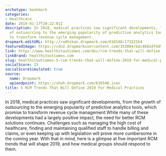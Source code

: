 ```yaml
---
archetype: bookmark
categories:
- Healthcare
date: 2019-01-17T10:22:01Z
description: In 2018, medical practices saw significant developments, from the growth
  of outsourcing to the emerging popularity of predictive analytics tools, which promise
  to transform revenue cycle management.
dropmark.editURL: http://radhikan.dropmark.com/616548/17322154
featuredImage: https://cdn2.dropmarkusercontent.com/353804/bdc4882df4d9854b4b90eb98f696f974addb319fa204b9ed0ac02415559a5d3f/thumbnail/medical%20practice.JPG?Expires=1557430063&Signature=KsJtB3DXrmB4pXmtlIRqnUgymuP3IaG97iLUUelnwww2LZSoVCzXgFQ2w4DZcRrdoDZw0ro8Y4Ys3y2bf69AgWGhR7Ki3X~-jdyNrGwwoRZXZ9c0WiWX-xwH9m2q2YPFErkNQ-5TmOl4oX8wncI~0eshkibxWarPAts6IrRm41peQWP8gWQbB1C8bW3j5twCLovZdSMDcF~r3d~73ShsFTqAnQSIHCUuNl4f2ukQ5nUzQtEnJ1OCmJVl~qKo4-lqblEjWguD1gtYdb-Hicxe9BFPx54dUN0yge-QeCfaf6890D8XtT-le3rHlfWy-rWCBw-Ehsg6m7c7wc8b9dEbbQ__&Key-Pair-Id=APKAITQYWVEN757ZA4KQ
link: https://www.healthitoutcomes.com/doc/rcm-trends-that-will-define-for-medical-practices-0001
linkBrand: healthitoutcomes.com
slug: healthitoutcomes-5-rcm-trends-that-will-define-2019-for-medical-practices
socialScore: 15
socialScoreSimulated: true
source:
  name: Dropmark
  apiendpoint: https://shah.dropmark.com/616548.json
title: 5 RCM Trends That Will Define 2019 For Medical Practices
---
```

In 2018, medical practices saw significant developments, from the growth of outsourcing to the emerging popularity of predictive analytics tools, which promise to transform revenue cycle management.While many of these developments had a largely positive impact, the need for better RCM solutions continues. Challenges such as managing the high cost of healthcare, finding and maintaining qualified staff to handle billing and claims, or even keeping up with legislation will prove more cumbersome in the coming year. With that in mind, here is a glimpse at five important RCM trends that will shape 2019, and how medical groups should respond to them.

